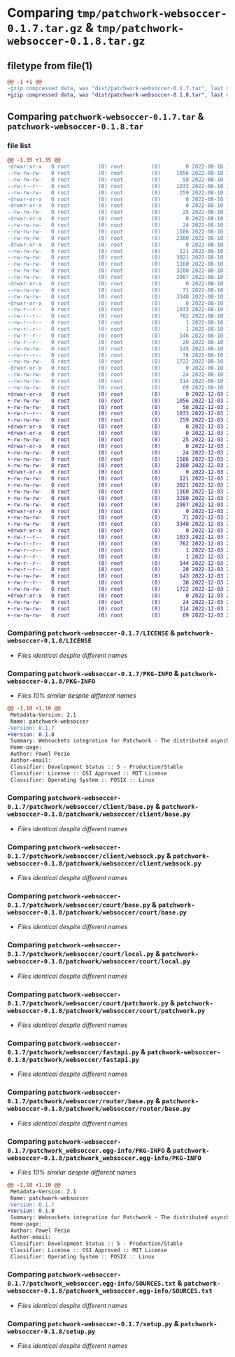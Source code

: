 # Comparing `tmp/patchwork-websoccer-0.1.7.tar.gz` & `tmp/patchwork-websoccer-0.1.8.tar.gz`

## filetype from file(1)

```diff
@@ -1 +1 @@
-gzip compressed data, was "dist/patchwork-websoccer-0.1.7.tar", last modified: Wed Aug 10 12:30:00 2022, max compression
+gzip compressed data, was "dist/patchwork-websoccer-0.1.8.tar", last modified: Sat Dec  3 20:06:27 2022, max compression
```

## Comparing `patchwork-websoccer-0.1.7.tar` & `patchwork-websoccer-0.1.8.tar`

### file list

```diff
@@ -1,35 +1,35 @@
-drwxr-xr-x   0 root         (0) root         (0)        0 2022-08-10 12:30:00.000000 patchwork-websoccer-0.1.7/
--rw-rw-rw-   0 root         (0) root         (0)     1056 2022-08-10 12:29:47.000000 patchwork-websoccer-0.1.7/LICENSE
--rw-rw-rw-   0 root         (0) root         (0)       58 2022-08-10 12:29:47.000000 patchwork-websoccer-0.1.7/MANIFEST.in
--rw-r--r--   0 root         (0) root         (0)     1033 2022-08-10 12:30:00.000000 patchwork-websoccer-0.1.7/PKG-INFO
--rw-rw-rw-   0 root         (0) root         (0)      259 2022-08-10 12:29:47.000000 patchwork-websoccer-0.1.7/README.md
-drwxr-xr-x   0 root         (0) root         (0)        0 2022-08-10 12:30:00.000000 patchwork-websoccer-0.1.7/patchwork/
-drwxr-xr-x   0 root         (0) root         (0)        0 2022-08-10 12:30:00.000000 patchwork-websoccer-0.1.7/patchwork/websoccer/
--rw-rw-rw-   0 root         (0) root         (0)       25 2022-08-10 12:29:47.000000 patchwork-websoccer-0.1.7/patchwork/websoccer/__init__.py
-drwxr-xr-x   0 root         (0) root         (0)        0 2022-08-10 12:30:00.000000 patchwork-websoccer-0.1.7/patchwork/websoccer/client/
--rw-rw-rw-   0 root         (0) root         (0)       24 2022-08-10 12:29:47.000000 patchwork-websoccer-0.1.7/patchwork/websoccer/client/__init__.py
--rw-rw-rw-   0 root         (0) root         (0)     1586 2022-08-10 12:29:47.000000 patchwork-websoccer-0.1.7/patchwork/websoccer/client/base.py
--rw-rw-rw-   0 root         (0) root         (0)     2380 2022-08-10 12:29:47.000000 patchwork-websoccer-0.1.7/patchwork/websoccer/client/websock.py
-drwxr-xr-x   0 root         (0) root         (0)        0 2022-08-10 12:30:00.000000 patchwork-websoccer-0.1.7/patchwork/websoccer/court/
--rw-rw-rw-   0 root         (0) root         (0)      121 2022-08-10 12:29:47.000000 patchwork-websoccer-0.1.7/patchwork/websoccer/court/__init__.py
--rw-rw-rw-   0 root         (0) root         (0)     3021 2022-08-10 12:29:47.000000 patchwork-websoccer-0.1.7/patchwork/websoccer/court/base.py
--rw-rw-rw-   0 root         (0) root         (0)     1160 2022-08-10 12:29:47.000000 patchwork-websoccer-0.1.7/patchwork/websoccer/court/local.py
--rw-rw-rw-   0 root         (0) root         (0)     3280 2022-08-10 12:29:47.000000 patchwork-websoccer-0.1.7/patchwork/websoccer/court/patchwork.py
--rw-rw-rw-   0 root         (0) root         (0)     2987 2022-08-10 12:29:47.000000 patchwork-websoccer-0.1.7/patchwork/websoccer/fastapi.py
-drwxr-xr-x   0 root         (0) root         (0)        0 2022-08-10 12:30:00.000000 patchwork-websoccer-0.1.7/patchwork/websoccer/router/
--rw-rw-rw-   0 root         (0) root         (0)       71 2022-08-10 12:29:47.000000 patchwork-websoccer-0.1.7/patchwork/websoccer/router/__init__.py
--rw-rw-rw-   0 root         (0) root         (0)     3348 2022-08-10 12:29:47.000000 patchwork-websoccer-0.1.7/patchwork/websoccer/router/base.py
-drwxr-xr-x   0 root         (0) root         (0)        0 2022-08-10 12:30:00.000000 patchwork-websoccer-0.1.7/patchwork_websoccer.egg-info/
--rw-r--r--   0 root         (0) root         (0)     1033 2022-08-10 12:30:00.000000 patchwork-websoccer-0.1.7/patchwork_websoccer.egg-info/PKG-INFO
--rw-r--r--   0 root         (0) root         (0)      762 2022-08-10 12:30:00.000000 patchwork-websoccer-0.1.7/patchwork_websoccer.egg-info/SOURCES.txt
--rw-r--r--   0 root         (0) root         (0)        1 2022-08-10 12:30:00.000000 patchwork-websoccer-0.1.7/patchwork_websoccer.egg-info/dependency_links.txt
--rw-r--r--   0 root         (0) root         (0)        1 2022-08-10 12:30:00.000000 patchwork-websoccer-0.1.7/patchwork_websoccer.egg-info/not-zip-safe
--rw-r--r--   0 root         (0) root         (0)      146 2022-08-10 12:30:00.000000 patchwork-websoccer-0.1.7/patchwork_websoccer.egg-info/requires.txt
--rw-r--r--   0 root         (0) root         (0)       20 2022-08-10 12:30:00.000000 patchwork-websoccer-0.1.7/patchwork_websoccer.egg-info/top_level.txt
--rw-rw-rw-   0 root         (0) root         (0)      145 2022-08-10 12:29:47.000000 patchwork-websoccer-0.1.7/requirements.txt
--rw-r--r--   0 root         (0) root         (0)       38 2022-08-10 12:30:00.000000 patchwork-websoccer-0.1.7/setup.cfg
--rw-rw-rw-   0 root         (0) root         (0)     1722 2022-08-10 12:29:47.000000 patchwork-websoccer-0.1.7/setup.py
-drwxr-xr-x   0 root         (0) root         (0)        0 2022-08-10 12:30:00.000000 patchwork-websoccer-0.1.7/tests/
--rw-rw-rw-   0 root         (0) root         (0)       24 2022-08-10 12:29:47.000000 patchwork-websoccer-0.1.7/tests/__init__.py
--rw-rw-rw-   0 root         (0) root         (0)      314 2022-08-10 12:29:47.000000 patchwork-websoccer-0.1.7/tests/conftest.py
--rw-rw-rw-   0 root         (0) root         (0)       69 2022-08-10 12:29:47.000000 patchwork-websoccer-0.1.7/tests/test_usage.py
+drwxr-xr-x   0 root         (0) root         (0)        0 2022-12-03 20:06:27.000000 patchwork-websoccer-0.1.8/
+-rw-rw-rw-   0 root         (0) root         (0)     1056 2022-12-03 20:06:14.000000 patchwork-websoccer-0.1.8/LICENSE
+-rw-rw-rw-   0 root         (0) root         (0)       58 2022-12-03 20:06:14.000000 patchwork-websoccer-0.1.8/MANIFEST.in
+-rw-r--r--   0 root         (0) root         (0)     1033 2022-12-03 20:06:27.000000 patchwork-websoccer-0.1.8/PKG-INFO
+-rw-rw-rw-   0 root         (0) root         (0)      259 2022-12-03 20:06:14.000000 patchwork-websoccer-0.1.8/README.md
+drwxr-xr-x   0 root         (0) root         (0)        0 2022-12-03 20:06:27.000000 patchwork-websoccer-0.1.8/patchwork/
+drwxr-xr-x   0 root         (0) root         (0)        0 2022-12-03 20:06:27.000000 patchwork-websoccer-0.1.8/patchwork/websoccer/
+-rw-rw-rw-   0 root         (0) root         (0)       25 2022-12-03 20:06:14.000000 patchwork-websoccer-0.1.8/patchwork/websoccer/__init__.py
+drwxr-xr-x   0 root         (0) root         (0)        0 2022-12-03 20:06:27.000000 patchwork-websoccer-0.1.8/patchwork/websoccer/client/
+-rw-rw-rw-   0 root         (0) root         (0)       24 2022-12-03 20:06:14.000000 patchwork-websoccer-0.1.8/patchwork/websoccer/client/__init__.py
+-rw-rw-rw-   0 root         (0) root         (0)     1586 2022-12-03 20:06:14.000000 patchwork-websoccer-0.1.8/patchwork/websoccer/client/base.py
+-rw-rw-rw-   0 root         (0) root         (0)     2380 2022-12-03 20:06:14.000000 patchwork-websoccer-0.1.8/patchwork/websoccer/client/websock.py
+drwxr-xr-x   0 root         (0) root         (0)        0 2022-12-03 20:06:27.000000 patchwork-websoccer-0.1.8/patchwork/websoccer/court/
+-rw-rw-rw-   0 root         (0) root         (0)      121 2022-12-03 20:06:14.000000 patchwork-websoccer-0.1.8/patchwork/websoccer/court/__init__.py
+-rw-rw-rw-   0 root         (0) root         (0)     3021 2022-12-03 20:06:14.000000 patchwork-websoccer-0.1.8/patchwork/websoccer/court/base.py
+-rw-rw-rw-   0 root         (0) root         (0)     1160 2022-12-03 20:06:14.000000 patchwork-websoccer-0.1.8/patchwork/websoccer/court/local.py
+-rw-rw-rw-   0 root         (0) root         (0)     3280 2022-12-03 20:06:14.000000 patchwork-websoccer-0.1.8/patchwork/websoccer/court/patchwork.py
+-rw-rw-rw-   0 root         (0) root         (0)     2987 2022-12-03 20:06:14.000000 patchwork-websoccer-0.1.8/patchwork/websoccer/fastapi.py
+drwxr-xr-x   0 root         (0) root         (0)        0 2022-12-03 20:06:27.000000 patchwork-websoccer-0.1.8/patchwork/websoccer/router/
+-rw-rw-rw-   0 root         (0) root         (0)       71 2022-12-03 20:06:14.000000 patchwork-websoccer-0.1.8/patchwork/websoccer/router/__init__.py
+-rw-rw-rw-   0 root         (0) root         (0)     3348 2022-12-03 20:06:14.000000 patchwork-websoccer-0.1.8/patchwork/websoccer/router/base.py
+drwxr-xr-x   0 root         (0) root         (0)        0 2022-12-03 20:06:27.000000 patchwork-websoccer-0.1.8/patchwork_websoccer.egg-info/
+-rw-r--r--   0 root         (0) root         (0)     1033 2022-12-03 20:06:27.000000 patchwork-websoccer-0.1.8/patchwork_websoccer.egg-info/PKG-INFO
+-rw-r--r--   0 root         (0) root         (0)      762 2022-12-03 20:06:27.000000 patchwork-websoccer-0.1.8/patchwork_websoccer.egg-info/SOURCES.txt
+-rw-r--r--   0 root         (0) root         (0)        1 2022-12-03 20:06:27.000000 patchwork-websoccer-0.1.8/patchwork_websoccer.egg-info/dependency_links.txt
+-rw-r--r--   0 root         (0) root         (0)        1 2022-12-03 20:06:27.000000 patchwork-websoccer-0.1.8/patchwork_websoccer.egg-info/not-zip-safe
+-rw-r--r--   0 root         (0) root         (0)      144 2022-12-03 20:06:27.000000 patchwork-websoccer-0.1.8/patchwork_websoccer.egg-info/requires.txt
+-rw-r--r--   0 root         (0) root         (0)       20 2022-12-03 20:06:27.000000 patchwork-websoccer-0.1.8/patchwork_websoccer.egg-info/top_level.txt
+-rw-rw-rw-   0 root         (0) root         (0)      143 2022-12-03 20:06:14.000000 patchwork-websoccer-0.1.8/requirements.txt
+-rw-r--r--   0 root         (0) root         (0)       38 2022-12-03 20:06:27.000000 patchwork-websoccer-0.1.8/setup.cfg
+-rw-rw-rw-   0 root         (0) root         (0)     1722 2022-12-03 20:06:14.000000 patchwork-websoccer-0.1.8/setup.py
+drwxr-xr-x   0 root         (0) root         (0)        0 2022-12-03 20:06:27.000000 patchwork-websoccer-0.1.8/tests/
+-rw-rw-rw-   0 root         (0) root         (0)       24 2022-12-03 20:06:14.000000 patchwork-websoccer-0.1.8/tests/__init__.py
+-rw-rw-rw-   0 root         (0) root         (0)      314 2022-12-03 20:06:14.000000 patchwork-websoccer-0.1.8/tests/conftest.py
+-rw-rw-rw-   0 root         (0) root         (0)       69 2022-12-03 20:06:14.000000 patchwork-websoccer-0.1.8/tests/test_usage.py
```

### Comparing `patchwork-websoccer-0.1.7/LICENSE` & `patchwork-websoccer-0.1.8/LICENSE`

 * *Files identical despite different names*

### Comparing `patchwork-websoccer-0.1.7/PKG-INFO` & `patchwork-websoccer-0.1.8/PKG-INFO`

 * *Files 10% similar despite different names*

```diff
@@ -1,10 +1,10 @@
 Metadata-Version: 2.1
 Name: patchwork-websoccer
-Version: 0.1.7
+Version: 0.1.8
 Summary: Websockets integration for Patchwork - The distributed asynchronous microframework
 Home-page: 
 Author: Pawel Pecio
 Author-email: 
 Classifier: Development Status :: 5 - Production/Stable
 Classifier: License :: OSI Approved :: MIT License
 Classifier: Operating System :: POSIX :: Linux
```

### Comparing `patchwork-websoccer-0.1.7/patchwork/websoccer/client/base.py` & `patchwork-websoccer-0.1.8/patchwork/websoccer/client/base.py`

 * *Files identical despite different names*

### Comparing `patchwork-websoccer-0.1.7/patchwork/websoccer/client/websock.py` & `patchwork-websoccer-0.1.8/patchwork/websoccer/client/websock.py`

 * *Files identical despite different names*

### Comparing `patchwork-websoccer-0.1.7/patchwork/websoccer/court/base.py` & `patchwork-websoccer-0.1.8/patchwork/websoccer/court/base.py`

 * *Files identical despite different names*

### Comparing `patchwork-websoccer-0.1.7/patchwork/websoccer/court/local.py` & `patchwork-websoccer-0.1.8/patchwork/websoccer/court/local.py`

 * *Files identical despite different names*

### Comparing `patchwork-websoccer-0.1.7/patchwork/websoccer/court/patchwork.py` & `patchwork-websoccer-0.1.8/patchwork/websoccer/court/patchwork.py`

 * *Files identical despite different names*

### Comparing `patchwork-websoccer-0.1.7/patchwork/websoccer/fastapi.py` & `patchwork-websoccer-0.1.8/patchwork/websoccer/fastapi.py`

 * *Files identical despite different names*

### Comparing `patchwork-websoccer-0.1.7/patchwork/websoccer/router/base.py` & `patchwork-websoccer-0.1.8/patchwork/websoccer/router/base.py`

 * *Files identical despite different names*

### Comparing `patchwork-websoccer-0.1.7/patchwork_websoccer.egg-info/PKG-INFO` & `patchwork-websoccer-0.1.8/patchwork_websoccer.egg-info/PKG-INFO`

 * *Files 10% similar despite different names*

```diff
@@ -1,10 +1,10 @@
 Metadata-Version: 2.1
 Name: patchwork-websoccer
-Version: 0.1.7
+Version: 0.1.8
 Summary: Websockets integration for Patchwork - The distributed asynchronous microframework
 Home-page: 
 Author: Pawel Pecio
 Author-email: 
 Classifier: Development Status :: 5 - Production/Stable
 Classifier: License :: OSI Approved :: MIT License
 Classifier: Operating System :: POSIX :: Linux
```

### Comparing `patchwork-websoccer-0.1.7/patchwork_websoccer.egg-info/SOURCES.txt` & `patchwork-websoccer-0.1.8/patchwork_websoccer.egg-info/SOURCES.txt`

 * *Files identical despite different names*

### Comparing `patchwork-websoccer-0.1.7/setup.py` & `patchwork-websoccer-0.1.8/setup.py`

 * *Files identical despite different names*

